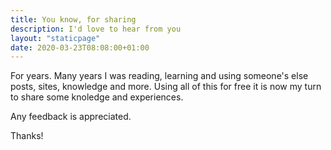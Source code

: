 ```yaml
---
title: You know, for sharing
description: I'd love to hear from you
layout: "staticpage"
date: 2020-03-23T08:08:00+01:00
---
```

For years. Many years I was reading, learning and using someone's else posts, sites, knowledge and more. Using all of this
for free it is now my turn to share some knoledge and experiences.

Any feedback is appreciated.

Thanks!

